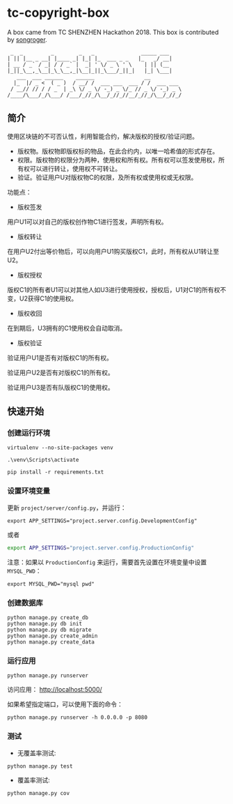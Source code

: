 # tc-copyright-box

A box came from TC SHENZHEN Hackathon 2018. This box is contributed by [songroger](https://github.com/songroger).

     _  _         _        _   _               _____ ___ 
    | || |__ _ __| |____ _| |_| |_  ___ _ _   |_   _/ __|
    | __ / _` / _| / / _` |  _| ' \/ _ \ ' \    | || (__ 
    |_||_\__,_\__|_\_\__,_|\__|_||_\___/_||_|   |_| \___|
       ___  ___ ______    ______                __          
      |_  |/ _ <  ( _ )  / __/ /  ___ ___  ___ / /  ___ ___ 
     / __// // / / _  | _\ \/ _ \/ -_) _ \/_ // _ \/ -_) _ \
    /____/\___/_/\___/ /___/_//_/\__/_//_//__/_//_/\__/_//_/

## 简介

使用区块链的不可否认性，利用智能合约，解决版权的授权/验证问题。

- 版权物。版权物即版权标的物品，在此合约内，以唯一哈希值的形式存在。
- 权限。版权物的权限分为两种，使用权和所有权。所有权可以签发使用权，所有权可以进行转让，使用权不可转让。
- 验证。验证用户U对版权物C的权限，及所有权或使用权或无权限。

功能点：

- 版权签发

用户U1可以对自己的版权创作物C1进行签发，声明所有权。

- 版权转让

在用户U2付出等价物后，可以向用户U1购买版权C1，此时，所有权从U1转让至U2。

- 版权授权

版权C1的所有者U1可以对其他人如U3进行使用授权，授权后，U1对C1的所有权不变，U2获得C1的使用权。

- 版权收回

在到期后，U3拥有的C1使用权会自动取消。

- 版权验证

验证用户U1是否有对版权C1的所有权。

验证用户U2是否有对版权C1的所有权。

验证用户U3是否有队版权C1的使用权。

## 快速开始

### 创建运行环境

```shell
virtualenv --no-site-packages venv

.\venv\Scripts\activate

pip install -r requirements.txt
```

### 设置环境变量

更新 `project/server/config.py`，并运行：

```shell
export APP_SETTINGS="project.server.config.DevelopmentConfig"
```

或者

```sh
export APP_SETTINGS="project.server.config.ProductionConfig"
```

注意：如果以 `ProductionConfig` 来运行，需要首先设置在环境变量中设置 `MYSQL_PWD`：

```shell
export MYSQL_PWD="mysql pwd"
```

### 创建数据库

```shell
python manage.py create_db
python manage.py db init
python manage.py db migrate
python manage.py create_admin
python manage.py create_data
```

### 运行应用

```shell
python manage.py runserver
```

访问应用： [http://localhost:5000/](http://localhost:5000/)

如果希望指定端口，可以使用下面的命令：

```shell
python manage.py runserver -h 0.0.0.0 -p 8080
```

### 测试

- 无覆盖率测试:

```shell
python manage.py test
```

- 覆盖率测试:

```shell
python manage.py cov
```